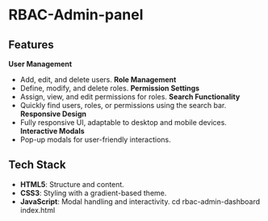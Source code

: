 # RBAC-Admin-panel

## Features
**User Management**
  - Add, edit, and delete users.
**Role Management**
  - Define, modify, and delete roles.
**Permission Settings**
  - Assign, view, and edit permissions for roles.
**Search Functionality**
  - Quickly find users, roles, or permissions using the search bar.
**Responsive Design**
  - Fully responsive UI, adaptable to desktop and mobile devices.
**Interactive Modals**
  - Pop-up modals for user-friendly interactions.
## Tech Stack
- **HTML5**: Structure and content.
- **CSS3**: Styling with a gradient-based theme.
- **JavaScript**: Modal handling and interactivity.
cd rbac-admin-dashboard
index.html
